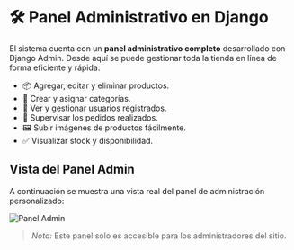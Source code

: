 # 🛠️ Panel Administrativo en Django

El sistema cuenta con un **panel administrativo completo** desarrollado con Django Admin. Desde aquí se puede gestionar toda la tienda en línea de forma eficiente y rápida:

- 📦 Agregar, editar y eliminar productos.
- 📁 Crear y asignar categorías.
- 👤 Ver y gestionar usuarios registrados.
- 🛒 Supervisar los pedidos realizados.
- 🖼️ Subir imágenes de productos fácilmente.
- ✅ Visualizar stock y disponibilidad.

## Vista del Panel Admin

A continuación se muestra una vista real del panel de administración personalizado:

![Panel Admin](imagenes/panel_admin.png)

> *Nota:* Este panel solo es accesible para los administradores del sitio.
